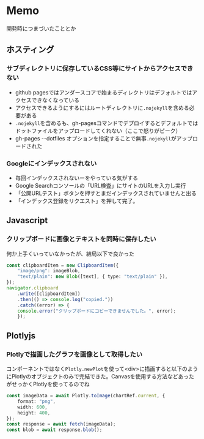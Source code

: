 # Memo

開発時につまづいたこととか

## ホスティング

### サブディレクトリに保存しているCSS等にサイトからアクセスできない

- github pagesではアンダースコアで始まるディレクトリはデフォルトではアクセスできなくなっている
- アクセスできるようにするにはルートディレクトリに`.nojekyll`を含める必要がある
- `.nojekyll`を含めるも、gh-pagesコマンドでデプロイするとデフォルトではドットファイルをアップロードしてくれない（ここで怒りがピーク）
- gh-pages --dotfiles オプションを指定することで無事`.nojekyll`がアップロードされた

### Googleにインデックスされない

- 毎回インデックスされないーをやっている気がする
- Google Searchコンソールの「URL検査」にサイトのURLを入力し実行
- 「公開URLテスト」ボタンを押すとまだインデックスされていませんと出る
- 「インデックス登録をリクエスト」を押して完了。

## Javascript

### クリップボードに画像とテキストを同時に保存したい

何か上手くいっていなかったが、結局以下で良かった

```typescript
const clipboardItem = new ClipboardItem({
    "image/png": imageBlob,
    "text/plain": new Blob([text], { type: "text/plain" }),
});
navigator.clipboard
    .write([clipboardItem])
    .then(() => console.log("copied."))
    .catch((error) => {
    console.error("クリップボードにコピーできませんでした。", error);
    });
```

## Plotlyjs

### Plotlyで描画したグラフを画像として取得したい

コンポーネントではなく`Plotly.newPlot`を使って\<div\>に描画すると以下のようにPlotlyのオブジェクトのみで完結できた。Canvasを使用する方法などあったがせっかくPlotlyを使ってるのでね

```typescript
const imageData = await Plotly.toImage(chartRef.current, {
    format: "png",
    width: 600,
    height: 400,
});
const response = await fetch(imageData);
const blob = await response.blob();
```